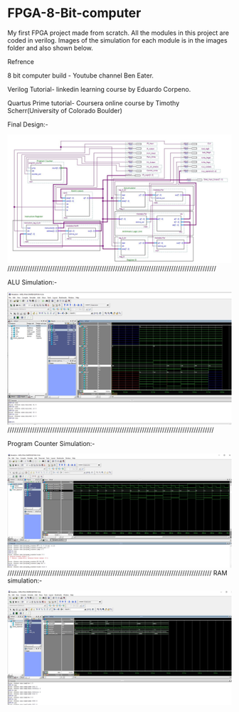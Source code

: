 # FPGA-8-Bit-computer

My first FPGA project made from scratch. All the modules in this project are coded in verilog.
Images of the simulation for each module is in the images folder and also shown below.

Refrence

8 bit computer build - Youtube channel  Ben Eater.

Verilog Tutorial- linkedin learning course by Eduardo Corpeno.

Quartus Prime tutorial- Coursera online course by Timothy Scherr(University of Colorado Boulder)

Final Design:-


![](images/8bit_Computerschematic.JPG)
/////////////////////////////////////////////////////////////////////////////////////////////

ALU Simulation:- 


![](images/Alu_simulation.JPG)
////////////////////////////////////////////////////////////////////////////////////////////

Program Counter Simulation:-

![](images/program_counter.JPG)
///////////////////////////////////////////////////////////////////////////////////////////
RAM simulation:-

![](images/ram_sim.JPG)


